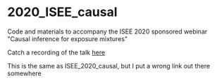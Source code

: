 # 2020_ISEE_causal

Code and materials to accompany the ISEE 2020 sponsored webinar "Causal inference for exposure mixtures"

Catch a recording of the talk [here](https://www.youtube.com/watch?v=LnWHos_5A3A)


This is the same as ISEE_2020_causal, but I put a wrong link out there somewhere
